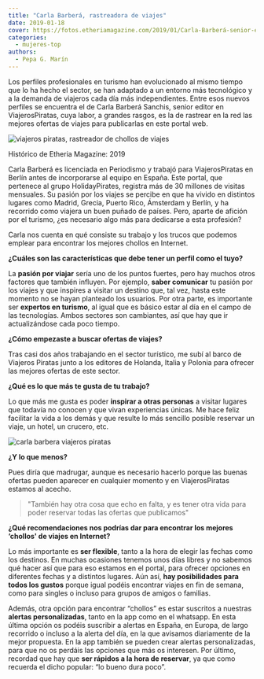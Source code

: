```yaml
---
title: "Carla Barberá, rastreadora de viajes"
date: 2019-01-18
cover: https://fotos.etheriamagazine.com/2019/01/Carla-Barberá-senior-editor-ViajerosPiratas.jpg
categories: 
  - mujeres-top
authors: 
  - Pepa G. Marín
---
```


Los perfiles profesionales en turismo han evolucionado al mismo tiempo que lo ha hecho 
el sector, se han adaptado a un entorno más tecnológico y a la demanda de viajeros cada 
día más independientes. Entre esos nuevos perfiles se encuentra el de Carla Barberá 
Sanchis, senior editor en ViajerosPiratas, cuya labor, a grandes rasgos, es la de 
rastrear en la red las mejores ofertas de viajes para publicarlas en este portal web. 

![viajeros piratas, rastreador de chollos de viajes](https://fotos.etheriamagazine.com/2019/01/Carla-Barberá-senior-editor-ViajerosPiratas.jpg "Carla Barberá, senior editor en Viajeros Piratas.")

Histórico de Etheria Magazine: 2019 

Carla Barberá es licenciada en Periodismo y trabajó para ViajerosPiratas en Berlín antes 
de incorporarse al equipo en España. Este portal, que pertenece al grupo HolidayPirates, 
registra más de 30 millones de visitas mensuales. Su pasión por los viajes se percibe en 
que ha vivido en distintos lugares como Madrid, Grecia, Puerto Rico, Ámsterdam y Berlín, 
y ha recorrido como viajera un buen puñado de países. Pero, aparte de afición por el 
turismo, ¿es necesario algo más para dedicarse a esta profesión? 

Carla nos cuenta en qué consiste su trabajo y los trucos que podemos emplear para 
encontrar los mejores chollos en Internet. 

**¿Cuáles son las características que debe tener un perfil como el tuyo?** 

La **pasión por viajar** sería uno de los puntos fuertes, pero hay muchos otros factores 
que también influyen. Por ejemplo, **saber comunicar** tu pasión por los viajes y que 
inspires a visitar un destino que, tal vez, hasta este momento no se hayan planteado los 
usuarios. Por otra parte, es importante ser **expertos en turismo**, al igual que es 
básico estar al día en el campo de las tecnologías. Ambos sectores son cambiantes, así 
que hay que ir actualizándose cada poco tiempo. 

**¿Cómo empezaste a buscar ofertas de viajes?** 

Tras casi dos años trabajando en el sector turístico, me subí al barco de Viajeros 
Piratas junto a los editores de Holanda, Italia y Polonia para ofrecer las mejores 
ofertas de este sector. 

**¿Qué es lo que más te gusta de tu trabajo?** 

Lo que más me gusta es poder **inspirar a otras personas** a visitar lugares que todavía 
no conocen y que vivan experiencias únicas. Me hace feliz facilitar la vida a los demás 
y que resulte lo más sencillo posible reservar un viaje, un hotel, un crucero, etc. 

![carla barbera viajeros piratas](https://fotos.etheriamagazine.com/2019/01/Carla-Barbera-Sanchis-senior-editor-ViajerosPiratas.jpg)

**¿Y lo que menos?** 

Pues diría que madrugar, aunque es necesario hacerlo porque las buenas ofertas pueden 
aparecer en cualquier momento y en ViajerosPiratas estamos al acecho. 

> "También hay otra cosa que echo en falta, y es tener otra vida para poder reservar todas 
> las ofertas que publicamos" 

**¿Qué recomendaciones nos podrías dar para encontrar los mejores ‘chollos' de viajes en 
Internet?** 

Lo más importante es **ser flexible**, tanto a la hora de elegir las fechas como los 
destinos. En muchas ocasiones tenemos unos días libres y no sabemos qué hacer así que 
para eso estamos en el portal, para ofrecer opciones en diferentes fechas y a distintos 
lugares. Aún así, **hay posibilidades para todos los gustos** porque igual podéis 
encontrar viajes en fin de semana, como para singles o incluso para grupos de amigos o 
familias. 

Además, otra opción para encontrar “chollos” es estar suscritos a nuestras **alertas 
personalizadas**, tanto en la app como en el whatsapp. En esta última opción os podéis 
suscribir a alertas en España, en Europa, de largo recorrido o incluso a la alerta del 
día, en la que avisamos diariamente de la mejor propuesta. En la app también se pueden 
crear alertas personalizadas, para que no os perdáis las opciones que más os interesen. 
Por último, recordad que hay que **ser rápidos a la hora de reservar**, ya que como 
recuerda el dicho popular: “lo bueno dura poco”.
